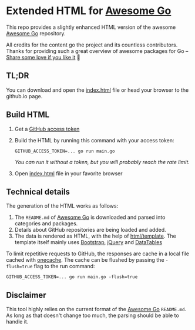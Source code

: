 # Extended HTML for [Awesome Go](https://github.com/avelino/awesome-go)

This repo provides a slightly enhanced HTML version of the awesome [Awesome Go](https://github.com/avelino/awesome-go)
repository.

All credits for the content go the project and its countless contributors. Thanks for providing such a great overview of awesome packages for Go – [Share some love if you like it](https://github.com/sponsors/avelino) 🦄

## TL;DR

You can download and open the [index.html](./index.html) file or head your browser to the github.io page.

## Build HTML

1. Get a [GitHub access token](https://github.com/settings/tokens)
2. Build the HTML by running this command with your access token:
    ```shell
    GITHUB_ACCESS_TOKEN=... go run main.go
    ```
   _You can run it without a token, but you will probably reach the rate limit._

3. Open [index.html](./index.html) file in your favorite browser

## Technical details

The generation of the HTML works as follows:

1. The `README.md` of [Awesome Go](https://github.com/avelino/awesome-go) is downloaded and parsed into categories and
   packages.
2. Details about GitHub repositories are being loaded and added.
3. The data is rendered as HTML, with the help of [html/template](https://pkg.go.dev/html/template).
   The template itself mainly uses [Bootstrap](https://getbootstrap.com/), [jQuery](https://jquery.com/)
   and [DataTables](https://datatables.net/)

To limit repetitive requests to GitHub, the responses are cache in a local file cached
with [onecache](https://github.com/adelowo/onecache).
The cache can be flushed by passing the `-flush=true` flag to the run command:

```shell
GITHUB_ACCESS_TOKEN=... go run main.go -flush=true
```

## Disclaimer

This tool highly relies on the current format of the [Awesome Go](https://github.com/avelino/awesome-go) `README.md`.
As long as that doesn't change too much, the parsing should be able to handle it.